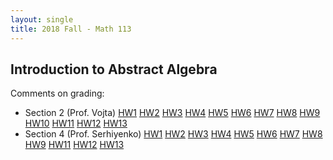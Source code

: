 ```yaml
---
layout: single
title: 2018 Fall - Math 113
---
```


## Introduction to Abstract Algebra

Comments on grading:
* Section 2 (Prof. Vojta)
[HW1](Math113Section2/Math113_2_HW1_co.pdf)
[HW2](Math113Section2/Math113_2_HW2_co.pdf)
[HW3](Math113Section2/Math113_2_HW3_co.pdf)
[HW4](Math113Section2/Math113_2_HW4_co.pdf)
[HW5](Math113Section2/Math113_2_HW5_co.pdf)
[HW6](Math113Section2/Math113_2_HW6_co.pdf)
[HW7](Math113Section2/Math113_2_HW7_co.pdf)
[HW8](Math113Section2/Math113_2_HW8_co.pdf)
[HW9](Math113Section2/Math113_2_HW9_co.pdf)
[HW10](Math113Section2/Math113_2_HW10_co.pdf)
[HW11](Math113Section2/Math113_2_HW11_co.pdf)
[HW12](Math113Section2/Math113_2_HW12_co.pdf)
[HW13](Math113Section2/Math113_2_HW13_co.pdf)
* Section 4 (Prof. Serhiyenko)
[HW1](Math113Section4/Math113_4_HW1_co.pdf)
[HW2](Math113Section4/Math113_4_HW2_co.pdf)
[HW3](Math113Section4/Math113_4_HW3_co.pdf)
[HW4](Math113Section4/Math113_4_HW4_co.pdf)
[HW5](Math113Section4/Math113_4_HW5_co.pdf)
[HW6](Math113Section4/Math113_4_HW6_co.pdf)
[HW7](Math113Section4/Math113_4_HW7_co.pdf)
[HW8](Math113Section4/Math113_4_HW8_co.pdf)
[HW9](Math113Section4/Math113_4_HW9_co.pdf)
[HW11](Math113Section4/Math113_4_HW11_co.pdf)
[HW12](Math113Section4/Math113_4_HW12_co.pdf)
[HW13](Math113Section4/Math113_4_HW13_co.pdf)